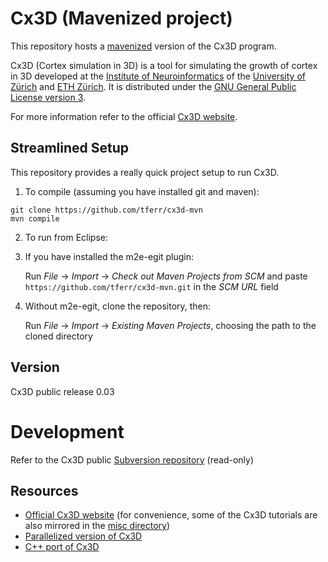 # Cx3D (Mavenized project)

This repository hosts a [mavenized](https://maven.apache.org) version of the Cx3D program.

Cx3D (Cortex simulation in 3D) is a tool for simulating the growth of cortex in 3D developed at the [Institute of Neuroinformatics](http://www.ini.uzh.ch/) of the [University of Zürich](http://www.uzh.ch/) and [ETH Zürich](http://www.ethz.ch/). It is distributed under the [GNU General Public License version 3](http://www.gnu.org/licenses/gpl.html).

For more information refer to the official [Cx3D website](https://www.ini.uzh.ch/~amw/seco/cx3d/).


## Streamlined Setup
This repository provides a really quick project setup to run Cx3D.

1. To compile (assuming you have installed git and maven):

  ```
  git clone https://github.com/tferr/cx3d-mvn
  mvn compile
  ```

2. To run from Eclipse:

 1. If you have installed the m2e-egit plugin:

      Run *File* → *Import* → *Check out Maven Projects from SCM*  and paste `https://github.com/tferr/cx3d-mvn.git` in the *SCM URL* field

 2. Without m2e-egit, clone the repository, then:

      Run *File* → *Import* → *Existing Maven Projects*, choosing the path to the cloned directory


## Version
Cx3D public release 0.03


# Development
Refer to the Cx3D public [Subversion repository](https://svn.ini.uzh.ch/pub/cx3dp-core/.) (read-only)


## Resources
 * [Official Cx3D website](https://www.ini.uzh.ch/~amw/seco/cx3d/) (for convenience, some of the Cx3D tutorials are also mirrored in the [misc directory](./misc))
 * [Parallelized version of Cx3D](https://github.com/tferr/cx3dp-mvn)
 * [C++ port of Cx3D](https://github.com/breitwieser/cx3d-cpp)
